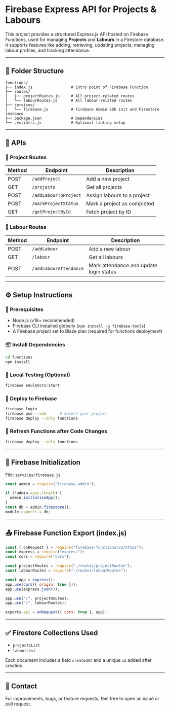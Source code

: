 # Firebase Express API for Projects & Labours

This project provides a structured Express.js API hosted on Firebase Functions, used for managing **Projects** and **Labours** in a Firestore database. It supports features like adding, retrieving, updating projects, managing labour profiles, and tracking attendance.

---

## 📁 Folder Structure

```
functions/
├── index.js                 # Entry point of Firebase Function
├── routes/
│   ├── projectRoutes.js     # All project-related routes
│   └── labourRoutes.js      # All labour-related routes
├── services/
│   └── firebase.js          # Firebase Admin SDK init and Firestore instance
├── package.json             # Dependencies
└── .eslintrc.js             # Optional linting setup
```

---

## 🧩 APIs

### 🔧 Project Routes

| Method | Endpoint              | Description                 |
| ------ | --------------------- | --------------------------- |
| POST   | `/addProject`         | Add a new project           |
| GET    | `/projects`           | Get all projects            |
| POST   | `/addLabourToProject` | Assign labours to a project |
| POST   | `/markProjectStatus`  | Mark a project as completed |
| GET    | `/getProjectById`     | Fetch project by ID         |

### 👷 Labour Routes

| Method | Endpoint               | Description                             |
| ------ | ---------------------- | --------------------------------------- |
| POST   | `/addLabour`           | Add a new labour                        |
| GET    | `/labour`              | Get all labours                         |
| POST   | `/addLabourAttendance` | Mark attendance and update login status |

---

## ⚙️ Setup Instructions

### 🔐 Prerequisites

* Node.js (v18+ recommended)
* Firebase CLI installed globally (`npm install -g firebase-tools`)
* A Firebase project set to Blaze plan (required for functions deployment)

### 📦 Install Dependencies

```bash
cd functions
npm install
```

### 🧪 Local Testing (Optional)

```bash
firebase emulators:start
```

### 🚀 Deploy to Firebase

```bash
firebase login
firebase use --add      # Select your project
firebase deploy --only functions
```

### 🔁 Refresh Functions after Code Changes

```bash
firebase deploy --only functions
```

---

## 🔐 Firebase Initialization

File: `services/firebase.js`

```js
const admin = require("firebase-admin");

if (!admin.apps.length) {
  admin.initializeApp();
}
const db = admin.firestore();
module.exports = db;
```

---

## 📤 Firebase Function Export (index.js)

```js
const { onRequest } = require("firebase-functions/v2/https");
const express = require("express");
const cors = require("cors");

const projectRoutes = require("./routes/projectRoutes");
const labourRoutes = require("./routes/labourRoutes");

const app = express();
app.use(cors({ origin: true }));
app.use(express.json());

app.use("/", projectRoutes);
app.use("/", labourRoutes);

exports.api = onRequest({ cors: true }, app);
```

---

## ✅ Firestore Collections Used

* `projectsList`
* `labourList`

Each document includes a field `createdAt` and a unique `id` added after creation.

---

## 💬 Contact

For improvements, bugs, or feature requests, feel free to open an issue or pull request.

